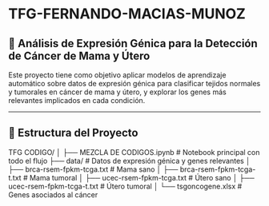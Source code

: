 # TFG-FERNANDO-MACIAS-MUNOZ
## 🧬 Análisis de Expresión Génica para la Detección de Cáncer de Mama y Útero

Este proyecto tiene como objetivo aplicar modelos de aprendizaje automático sobre datos de expresión génica para clasificar tejidos normales y tumorales en cáncer de mama y útero, y explorar los genes más relevantes implicados en cada condición.

---

## 📂 Estructura del Proyecto

TFG CODIGO/
│
├── MEZCLA DE CODIGOS.ipynb         # Notebook principal con todo el flujo
├── data/                           # Datos de expresión génica y genes relevantes
│   ├── brca-rsem-fpkm-tcga.txt         # Mama sano
│   ├── brca-rsem-fpkm-tcga-t.txt       # Mama tumoral
│   ├── ucec-rsem-fpkm-tcga.txt         # Útero sano
│   ├── ucec-rsem-fpkm-tcga-t.txt       # Útero tumoral
│   └── tsgoncogene.xlsx                # Genes asociados al cáncer

